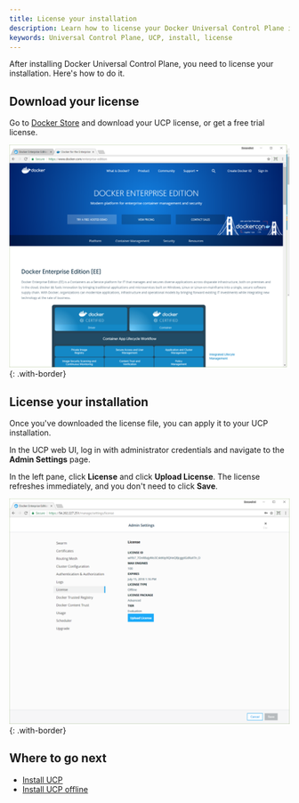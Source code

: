 ```yaml
---
title: License your installation
description: Learn how to license your Docker Universal Control Plane installation.
keywords: Universal Control Plane, UCP, install, license
---
```


After installing Docker Universal Control Plane, you need to license your
installation. Here's how to do it.

## Download your license

Go to [Docker Store](https://www.docker.com/enterprise-edition) and
download your UCP license, or get a free trial license.

![](../../images/license-ucp-1.png){: .with-border}

## License your installation

Once you've downloaded the license file, you can apply it to your UCP
installation. 

In the UCP web UI, log in with administrator credentials and
navigate to the **Admin Settings** page.

In the left pane, click **License** and click **Upload License**. The
license refreshes immediately, and you don't need to click **Save**.

![](../../images/license-ucp-2.png){: .with-border}

## Where to go next

- [Install UCP](../install.md)
- [Install UCP offline](../install/install-offline.md)
